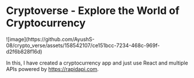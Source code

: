 <h1>Cryptoverse - Explore the World of Cryptocurrency</h1>
![image](https://github.com/AyushS-08/crypto_verse/assets/158542107/ce151bcc-7234-468c-969f-d2f6b828f16d)

In this, I have created a cryptocurrency app and just use React and multiple APIs powered by https://rapidapi.com.
